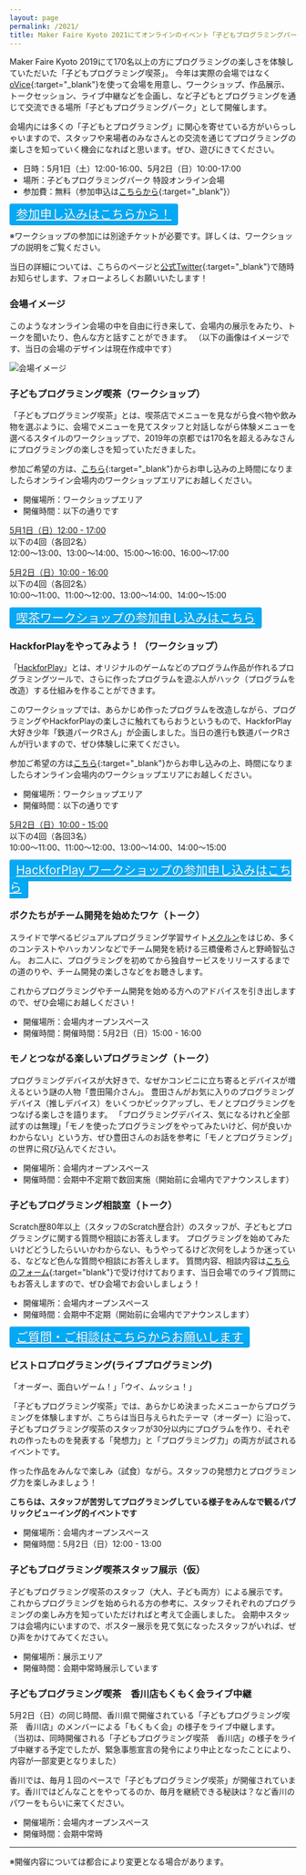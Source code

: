 ```yaml
---
layout: page
permalink: /2021/
title: Maker Faire Kyoto 2021にてオンラインのイベント「子どもプログラミングパーク」開催！
---
```

Maker Faire Kyoto 2019にて170名以上の方にプログラミングの楽しさを体験していただいた「子どもプログラミング喫茶」。
今年は実際の会場ではなく[oVice](https://ovice.in){:target="_blank"}を使って会場を用意し、ワークショップ、作品展示、トークセッション、ライブ中継などを企画し、など子どもとプログラミングを通じて交流できる場所「子どもプログラミングパーク」として開催します。

会場内には多くの「子どもとプログラミング」に関心を寄せている方がいらっしゃいますので、スタッフや来場者のみなさんとの交流を通じてプログラミングの楽しさを知っていく機会になればと思います。ぜひ、遊びにきてください。

- 日時：5月1日（土）12:00-16:00、5月2日（日）10:00-17:00
- 場所：子どもプログラミングパーク 特設オンライン会場
- 参加費：無料（参加申込は[こちらから](https://pgmsaloon4kids-kyoto-2021.peatix.com/view){:target="_blank"}）

<a href="https://pgmsaloon4kids-kyoto-2021.peatix.com/view" target="_blank" style="font-size: 1.5em; padding: 0.25em 0.5em; color: #FFF; background: #03A9F4; border: solid 1px #0f9ada; border-radius: 4px; box-shadow: inset 0 1px 0 rgba(255,255,255,0.2);
text-shadow: 0 1px 0 rgba(0,0,0,0.2);">参加申し込みはこちらから！</a>

※ワークショップの参加には別途チケットが必要です。詳しくは、ワークショップの説明をご覧ください。

当日の詳細については、こちらのページと[公式Twitter](https://twitter.com/pgmsaloon4kids){:target="_blank"}で随時お知らせします、フォローよろしくお願いいたします！

### 会場イメージ
このようなオンライン会場の中を自由に行き来して、会場内の展示をみたり、トークを聞いたり、色んな方と話すことができます。
（以下の画像はイメージです、当日の会場のデザインは現在作成中です）

![会場イメージ](/kyoto/assets/images/2021/oVice_sample.png)

### 子どもプログラミング喫茶（ワークショップ）
「子どもプログラミング喫茶」とは、喫茶店でメニューを見ながら食べ物や飲み物を選ぶように、会場でメニューを見てスタッフと対話しながら体験メニューを選べるスタイルのワークショップで、2019年の京都では170名を超えるみなさんにプログラミングの楽しさを知っていただきました。

参加ご希望の方は、[こちら](https://peatix.com/event/1898994/view){:target="_blank"}からお申し込みの上時間になりましたらオンライン会場内のワークショップエリアにお越しください。

- 開催場所：ワークショップエリア
- 開催時間：以下の通りです

<span style="font-size:1em; text-decoration:underline">5月1日（日）12:00 - 17:00</span><br>
以下の4回（各回2名）<br>12:00〜13:00、13:00〜14:00、15:00〜16:00、16:00〜17:00

<span style="font-size:1em; text-decoration:underline">5月2日（日）10:00 - 16:00</span><br>
以下の4回（各回2名）<br>10:00〜11:00、11:00〜12:00、13:00〜14:00、14:00〜15:00

<a href="https://peatix.com/event/1898994/view" target="_blank" style="font-size: 1.5em; padding: 0.25em 0.5em; color: #FFF; background: #03A9F4; border: solid 1px #0f9ada; border-radius: 4px; box-shadow: inset 0 1px 0 rgba(255,255,255,0.2);
text-shadow: 0 1px 0 rgba(0,0,0,0.2);">喫茶ワークショップの参加申し込みはこちら</a>

### HackforPlayをやってみよう！（ワークショップ）
「[HackforPlay](https://www.hackforplay.xyz/)」とは、オリジナルのゲームなどのプログラム作品が作れるプログラミングツールで、さらに作ったプログラムを遊ぶ人がハック（プログラムを改造）する仕組みを作ることができます。

このワークショップでは、あらかじめ作ったプログラムを改造しながら、プログラミングやHackforPlayの楽しさに触れてもらおうというもので、HackforPlay大好き少年「鉄道パークRさん」が企画しました。当日の進行も鉄道パークRさんが行いますので、ぜひ体験しに来てください。

参加ご希望の方は[こちら](https://peatix.com/event/1898999/view){:target="_blank"}からお申し込みの上、時間になりましたらオンライン会場内のワークショップエリアにお越しください。

- 開催場所：ワークショップエリア
- 開催時間：以下の通りです

<span style="font-size:1em; text-decoration:underline">5月2日（日）10:00 - 15:00</span><br>
以下の4回（各回3名）<br>10:00〜11:00、11:00〜12:00、13:00〜14:00、14:00〜15:00

<a href="https://peatix.com/event/1898999/view" target="_blank" style="font-size: 1.5em; padding: 0.25em 0.5em; color: #FFF; background: #03A9F4; border: solid 1px #0f9ada; border-radius: 4px; box-shadow: inset 0 1px 0 rgba(255,255,255,0.2);
text-shadow: 0 1px 0 rgba(0,0,0,0.2);">HackforPlay ワークショップの参加申し込みはこちら</a>


### ボクたちがチーム開発を始めたワケ（トーク）
スライドで学べるビジュアルプログラミング学習サイト[メクルン](https://mekurun.com)をはじめ、多くのコンテストやハッカソンなどでチーム開発を続ける三橋優希さんと野崎智弘さん。
お二人に、プログラミングを初めてから独自サービスをリリースするまでの道のりや、チーム開発の楽しさなどをお聴きします。

これからプログラミングやチーム開発を始める方へのアドバイスを引き出しますので、ぜひ会場にお越しください！

- 開催場所：会場内オープンスペース
- 開催時間：開催時間：5月2日（日）15:00 - 16:00

### モノとつながる楽しいプログラミング（トーク）
プログラミングデバイスが大好きで、なぜかコンビニに立ち寄るとデバイスが増えるという謎の人物「豊田陽介さん」。
豊田さんがお気に入りのプログラミングデバイス（推しデバイス）をいくつかピックアップし、モノとプログラミングをつなげる楽しさを語ります。
「プログラミングデバイス、気になるけれど全部試すのは無理」「モノを使ったプログラミングをやってみたいけど、何が良いかわからない」という方、ぜひ豊田さんのお話を参考に「モノとプログラミング」の世界に飛び込んでください。

- 開催場所：会場内オープンスペース
- 開催時間：会期中不定期で数回実施（開始前に会場内でアナウンスします）

### 子どもプログラミング相談室（トーク）
Scratch歴80年以上（スタッフのScratch歴合計）のスタッフが、子どもとプログラミングに関する質問や相談にお答えします。
プログラミングを始めてみたいけどどうしたらいいかわからない、もうやってるけど次何をしようか迷っている、などなど色んな質問や相談にお答えします。
質問内容、相談内容は[こちらのフォーム](http://bit.ly/kpgpark-QA){:target="blank"}で受け付けております、当日会場でのライブ質問にもお答えしますので、ぜひ会場でお会いしましょう！

- 開催場所：会場内オープンスペース
- 開催時間：会期中不定期（開始前に会場内でアナウンスします）

<a href="http://bit.ly/kpgpark-QA" target="_blank" style="font-size: 1.5em; padding: 0.25em 0.5em; color: #FFF; background: #03A9F4; border: solid 1px #0f9ada; border-radius: 4px; box-shadow: inset 0 1px 0 rgba(255,255,255,0.2);
text-shadow: 0 1px 0 rgba(0,0,0,0.2);">ご質問・ご相談はこちらからお願いします</a>

### ビストロプログラミング(ライブプログラミング)
「オーダー、面白いゲーム！」「ウイ、ムッシュ！」

「子どもプログラミング喫茶」では、あらかじめ決まったメニューからプログラミングを体験しますが、こちらは当日与えられたテーマ（オーダー）に沿って、子どもプログラミング喫茶のスタッフが30分以内にプログラムを作り、それぞれの作ったものを発表する「発想力」と「プログラミング力」の両方が試されるイベントです。

作った作品をみんなで楽しみ（試食）ながら。スタッフの発想力とプログラミング力を楽しみましょう！

__こちらは、スタッフが苦労してプログラミングしている様子をみんなで観るパブリックビューイング的イベントです__

- 開催場所：会場内オープンスペース
- 開催時間：5月2日（日）12:00 - 13:00


### 子どもプログラミング喫茶スタッフ展示（仮）
子どもプログラミング喫茶のスタッフ（大人、子ども両方）による展示です。
これからプログラミングを始められる方の参考に、スタッフそれぞれのプログラミングの楽しみ方を知っていただければと考えて企画しました。
会期中スタッフは会場内にいますので、ポスター展示を見て気になったスタッフがいれば、ぜひ声をかけてみてください。

- 開催場所：展示エリア
- 開催時間：会期中常時展示しています

### 子どもプログラミング喫茶　香川店もくもく会ライブ中継
5月2日（日）の同じ時間、香川県で開催されている「子どもプログラミング喫茶　香川店」のメンバーによる「もくもく会」の様子をライブ中継します。
（当初は、同時開催される「子どもプログラミング喫茶　香川店」の様子をライブ中継する予定でしたが、緊急事態宣言の発令により中止となったことにより、内容が一部変更となりました）

香川では、毎月１回のペースで「子どもプログラミング喫茶」が開催されています。香川ではどんなことをやってるのか、毎月を継続できる秘訣は？など香川のパワーをもらいに来てください。

- 開催場所：会場内オープンスペース
- 開催時間：会期中常時

---
※開催内容については都合により変更となる場合があります。
